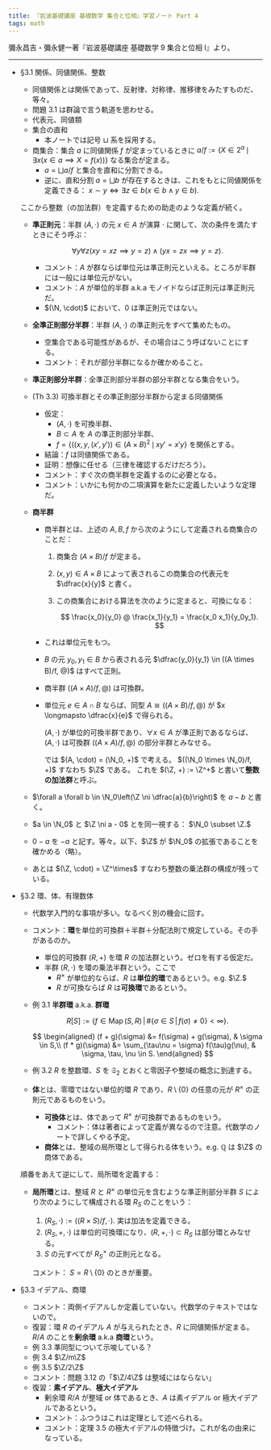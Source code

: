 ```yaml
---
title: 『岩波基礎講座 基礎数学 集合と位相』学習ノート Part 4
tags: math
---
```


彌永昌吉・彌永健一著『岩波基礎講座 基礎数学 9 集合と位相 I』より。

----

* §3.1 関係、同値関係、整数
  * 同値関係とは関係であって、反射律、対称律、推移律をみたすものだ、等々。
  * 問題 3.1 は群論で言う軌道を思わせる。
  * 代表元、同値類
  * 集合の直和
    * 本ノートでは記号 $\sqcup$ 系を採用する。
  * 商集合：集合 $a$ に同値関係 $f$ が定まっているときに $a/f := \lbrace X \in 2^a\,\mid\,\exists x (x \in a \implies X = f(x))\rbrace$
    なる集合が定まる。
    * $a = \bigsqcup a/f$ と集合を直和に分割できる。
    * 逆に、直和分割 $a = \bigsqcup b$ が存在するときは、これをもとに同値関係を定義できる：
      $x \sim y \iff \exists z \in b (x \in b \land y \in b).$

  ここから整数（の加法群）を定義するための助走のような定義が続く。

  * **準正則元**：半群 $(A, \cdot)$ の元 $x \in A$ が演算 $\cdot$ に関して、次の条件を満たすときにそう呼ぶ：

    $$
    \forall y \forall z (xy = xz \implies y = z) \land (yx = zx \implies y = z).
    $$

    * コメント：$A$ が群ならば単位元は準正則元といえる。ところが半群には一般には単位元がない。
    * コメント：$A$ が単位的半群 a.k.a モノイドならば正則元は準正則元だ。
    * $(\N, \cdot)$ において、0 は準正則元ではない。

  * **全準正則部分半群**：半群 $(A, \cdot)$ の準正則元をすべて集めたもの。
    * 空集合である可能性があるが、その場合はこう呼ばないことにする。
    * コメント：それが部分半群になるか確かめること。
  * **準正則部分半群**：全準正則部分半群の部分半群となる集合をいう。
  * (Th 3.3) 可換半群とその準正則部分半群から定まる同値関係
    * 仮定：
      * $(A, \cdot)$ を可換半群、
      * $B \subset A$ を $A$ の準正則部分半群、
      * $f = \lbrace((x, y, (x', y')) \in (A \times B)^2\,\mid\,xy' = x'y\rbrace$ を関係とする。
    * 結論：$f$ は同値関係である。
    * 証明：想像に任せる（三律を確認するだけだろう）。
    * コメント：すぐ次の商半群を定義するのに必要となる。
    * コメント：いかにも何かの二項演算を新たに定義したいような定理だ。
  * **商半群**
    * 商半群とは、上述の $A, B, f$ から次のようにして定義される商集合のことだ：
      1. 商集合 $(A \times B)/f$ が定まる。
      2. $(x, y) \in A \times B$ によって表されるこの商集合の代表元を $\dfrac{x}{y}$ と書く。
      3. この商集合における算法を次のように定まると、可換になる：

         $$
         \frac{x_0}{y_0} @ \frac{x_1}{y_1} = \frac{x_0 x_1}{y_0y_1}.
         $$

    * これは単位元をもつ。
    * $B$ の元 $y_0, y_1 \in B$ から表される元 $\dfrac{y_0}{y_1} \in ((A \times B)/f, @)$ はすべて正則。
    * 商半群 $((A \times A)/f, @)$ は可換群。
    * 単位元 $e \in A \cap B$ ならば、同型 $A \cong ((A \times B)/f, @)$ が $x \longmapsto \dfrac{x}{e}$ で得られる。

      $(A, \cdot)$ が単位的可換半群であり、$\forall x \in A$ が準正則であるならば、
      $(A, \cdot)$ は可換群 $((A \times A)/f, @)$ の部分半群とみなせる。

      では $(A, \cdot) = (\N_0, +)$ で考える。
      $((\N_0 \times \N_0)/f, +)$ すなわち $\Z$ である。
      これを $(\Z, +) := \Z^+$ と書いて**整数の加法群**と呼ぶ。

  * $\forall a \forall b \in \N_0\left(\Z \ni \dfrac{a}{b}\right)$ を $a - b$ と書く。
  * $a \in \N_0$ と $\Z \ni a - 0$ とを同一視する： $\N_0 \subset \Z.$
  * $0 - a$ を $-a$ と記す。等々。以下、$\Z$ が $\N_0$ の拡張であることを確かめる（略）。
  * あとは $(\Z, \cdot) = \Z^\times$ すなわち整数の乗法群の構成が残っている。
* §3.2 環、体、有理数体
  * 代数学入門的な事項が多い。なるべく別の機会に回す。
  * コメント：**環**を単位的可換群＋半群＋分配法則で規定している。その手があるのか。
    * 単位的可換群 $(R, +)$ を環 $R$ の加法群という。ゼロを有する仮定だ。
    * 半群 $(R, \cdot)$ を環の乗法半群という。ここで
      * $R^\times$ が単位的ならば、$R$ は**単位的環**であるという。e.g. $\Z.$
      * $R$ が可換ならば $R$ は**可換環**であるという。
  * 例 3.1 **半群環** a.k.a. **群環**

    $$
    R[S] := \{f \in \operatorname{Map}(S, R)\,|\,
      \#\{\sigma \in S\,|\, f(\sigma) \ne 0\} < \infty\}.
    $$

    $$
    \begin{aligned}
    (f + g)(\sigma) &= f(\sigma) + g(\sigma), & \sigma \in S,\\
    (f * g)(\sigma) &= \sum_{\tau\nu = \sigma} f(\tau)g(\nu), & \sigma, \tau, \nu \in S.
    \end{aligned}
    $$
  * 例 3.2 $R$ を整数環、$S$ を $\mathfrak S_2$ とおくと零因子や整域の概念に到達する。
  * **体**とは、零環ではない単位的環 $R$ であり、$R\setminus\lbrace 0\rbrace$ の任意の元が $R^\times$ の正則元であるものをいう。
    * **可換体**とは、体であって $R^\times$ が可換群であるものをいう。
      * コメント：体は著者によって定義が異なるので注意。代数学のノートで詳しくやる予定。
    * **商体**とは、整域の局所環として得られる体をいう。e.g. $\mathbb{Q}$ は $\Z$ の商体である。

  順番をあえて逆にして、局所環を定義する：
  * **局所環**とは、整域 $R$ と $R^\times$ の単位元を含むような準正則部分半群 $S$ により次のようにして構成される環 $R_S$ のことをいう：
    1. $(R_S, \cdot) := ((R \times S)/f, \cdot).$ 実は加法を定義できる。
    2. $(R_S, +, \cdot)$ は単位的可換環になり、$(R, +, \cdot) \subset R_S$ は部分環とみなせる。
    3. $S$ の元すべてが $R_S^\times$ の正則元となる。

    コメント： $S = R\setminus\lbrace 0\rbrace$ のときが重要。
* §3.3 イデアル、商環
  * コメント：両側イデアルしか定義していない。代数学のテキストではないので。
  * 復習：環 $R$ のイデアル $A$ が与えられたとき、$R$ に同値関係が定まる。
    $R/A$ のことを**剰余環** a.k.a **商環**という。
  * 例 3.3 準同型について示唆している？
  * 例 3.4 $\Z/m\Z$
  * 例 3.5 $\Z/2\Z$
  * コメント：問題 3.12 の「$\Z/4\Z$ は整域にはならない」
  * 復習：**素イデアル**、**極大イデアル**
    * 剰余環 $R/A$ が整域 or 体であるとき、$A$ は素イデアル or 極大イデアルであるという。
    * コメント：ふつうはこれは定理として述べられる。
    * コメント：定理 3.5 の極大イデアルの特徴づけ。これが名の由来になっている。
